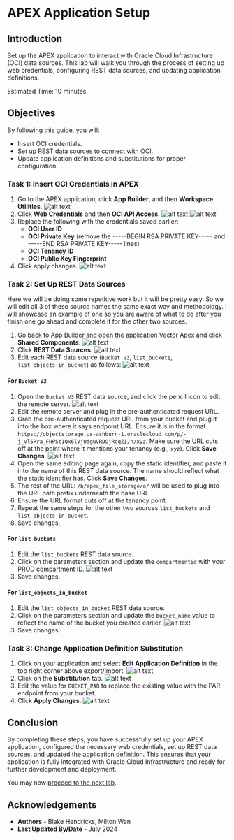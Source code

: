 # APEX Application Setup

## Introduction

Set up the APEX application to interact with Oracle Cloud Infrastructure (OCI) data sources. This lab will walk you through the process of setting up web credentials, configuring REST data sources, and updating application definitions.

Estimated Time: 10 minutes

## Objectives

By following this guide, you will:

* Insert OCI credentials.
* Set up REST data sources to connect with OCI.
* Update application definitions and substitutions for proper configuration.

### Task 1: Insert OCI Credentials in APEX

1. Go to the APEX application, click **App Builder**, and then **Workspace Utilities**.
![alt text](images/editworkspaceutil.png)
2. Click **Web Credentials** and then **OCI API Access**.
![alt text](images/editwebcredentials.png)
![alt text](images/editociaccess.png)
3. Replace the following with the credentials saved earlier:
    * **OCI User ID**
    * **OCI Private Key** (remove the -----BEGIN RSA PRIVATE KEY----- and -----END RSA PRIVATE KEY----- lines)
    * **OCI Tenancy ID**
    * **OCI Public Key Fingerprint**
4. Click apply changes.
![alt text](images/editociaccessconfig.png)

### Task 2: Set Up REST Data Sources

Here we will be doing some repetitive work but it will be pretty easy. So we will edit all 3 of these source names the same exact way and methodology. I will showcase an example of one so you are aware of what to do after you finish one go ahead and complete it for the other two sources.

1. Go back to App Builder and open the application Vector Apex and click **Shared Components**.
![alt text](images/sharedcomponents.png)
2. Click **REST Data Sources**.
![alt text](images/restdatasources.png)
3. Edit each REST data source (`Bucket V3`, `list_buckets`, `list_objects_in_bucket`) as follows:
![alt text](images/editrestdatasources.png)

#### For `Bucket V3`

1. Open the `Bucket V3` REST data source, and click the pencil icon to edit the remote server.
![alt text](images/editremoteserver.png)
2. Edit the remote server and plug in the pre-authenticated request URL.
3. Grab the pre-authenticated request URL from your bucket and plug it into the box where it says endpoint URL. Ensure it is in the format `https://objectstorage.us-ashburn-1.oraclecloud.com/p/-j_vl5Rra_FHPSt1Qx6lVjOdguVRDOjRdqZI/n/xyz`. Make sure the URL cuts off at the point where it mentions your tenancy (e.g., `xyz`). Click **Save Changes**.
![alt text](/images/urlpathprefix.png)
4. Open the same editing page again, copy the static identifier, and paste it into the name of this REST data source. The name should reflect what the static identifier has. Click **Save Changes**.
5. The rest of the URL: `/b/apex_file_storage/o/` will be used to plug into the URL path prefix underneath the base URL.
6. Ensure the URL format cuts off at the tenancy point.
7. Repeat the same steps for the other two sources `list_buckets` and `list_objects_in_bucket`.
8. Save changes.

#### For `list_buckets`

1. Edit the `list_buckets` REST data source.
2. Click on the parameters section and update the `compartmentid` with your PROD compartment ID.
![alt text](images/listbucketsparameters.png)
3. Save changes.

#### For `list_objects_in_bucket`

1. Edit the `list_objects_in_bucket` REST data source.
2. Click on the parameters section and update the `bucket_name` value to reflect the name of the bucket you created earlier.
![alt text](images/listobjectsinbucketparameters.png)
3. Save changes.

### Task 3: Change Application Definition Substitution

1. Click on your application and select **Edit Application Definition** in the top right corner above export/import.
![alt text](images/applicationdefinition.png)
2. Click on the **Substitution** tab.
![alt text](images/substitution.png)
3. Edit the value for `BUCKET_PAR` to replace the existing value with the PAR endpoint from your bucket.
4. Click **Apply Changes**.
![alt text](images/editbucketpar.png)

## Conclusion

By completing these steps, you have successfully set up your APEX application, configured the necessary web credentials, set up REST data sources, and updated the application definition. This ensures that your application is fully integrated with Oracle Cloud Infrastructure and ready for further development and deployment.

You may now [proceed to the next lab](#next).

## Acknowledgements

* **Authors** - Blake Hendricks, Milton Wan
* **Last Updated By/Date** -  July 2024
